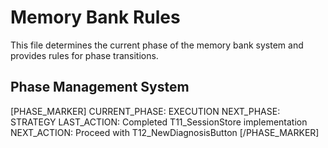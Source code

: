 # Memory Bank Rules

This file determines the current phase of the memory bank system and provides rules for phase transitions.

## Phase Management System
[PHASE_MARKER]
CURRENT_PHASE: EXECUTION
NEXT_PHASE: STRATEGY
LAST_ACTION: Completed T11_SessionStore implementation
NEXT_ACTION: Proceed with T12_NewDiagnosisButton
[/PHASE_MARKER]